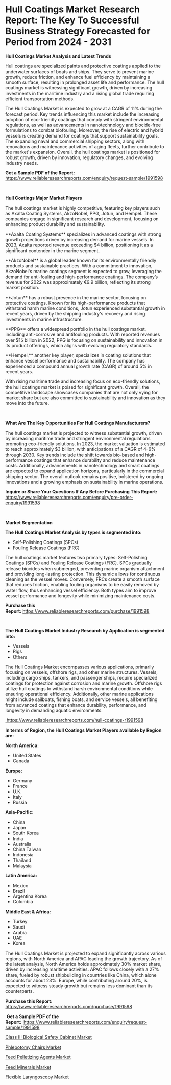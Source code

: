 <p><h1>Hull Coatings Market Research Report: The Key To Successful Business Strategy Forecasted for Period from 2024 - 2031</h1></p><p><strong>Hull Coatings Market Analysis and Latest Trends</strong></p>
<p><p>Hull coatings are specialized paints and protective coatings applied to the underwater surfaces of boats and ships. They serve to prevent marine growth, reduce friction, and enhance fuel efficiency by maintaining a smooth surface, resulting in prolonged asset life and performance. The hull coatings market is witnessing significant growth, driven by increasing investments in the maritime industry and a rising global trade requiring efficient transportation methods. </p><p>The Hull Coatings Market is expected to grow at a CAGR of 11% during the forecast period. Key trends influencing this market include the increasing adoption of eco-friendly coatings that comply with stringent environmental regulations, as well as advancements in nanotechnology and biocide-free formulations to combat biofouling. Moreover, the rise of electric and hybrid vessels is creating demand for coatings that support sustainability goals. The expanding naval and commercial shipping sectors, along with renovations and maintenance activities of aging fleets, further contribute to the market's expansion. Overall, the hull coatings market is positioned for robust growth, driven by innovation, regulatory changes, and evolving industry needs.</p></p>
<p><strong>Get a Sample PDF of the Report:&nbsp;</strong> <a href="https://www.reliableresearchreports.com/enquiry/request-sample/1991598?utm_campaign=9&utm_medium=2&utm_source=Github&utm_content=ia&utm_term=08112024&utm_id=hull-coatings">https://www.reliableresearchreports.com/enquiry/request-sample/1991598</a></p>
<p>&nbsp;</p>
<p><strong>Hull Coatings Major Market Players</strong></p>
<p><p>The hull coatings market is highly competitive, featuring key players such as Axalta Coating Systems, AkzoNobel, PPG, Jotun, and Hempel. These companies engage in significant research and development, focusing on enhancing product durability and sustainability.</p><p>**Axalta Coating Systems** specializes in advanced coatings with strong growth projections driven by increasing demand for marine vessels. In 2023, Axalta reported revenue exceeding $4 billion, positioning it as a significant contender in the marine segment.</p><p>**AkzoNobel** is a global leader known for its environmentally friendly products and sustainable practices. With a commitment to innovation, AkzoNobel's marine coatings segment is expected to grow, leveraging the demand for anti-fouling and high-performance coatings. The company’s revenue for 2022 was approximately €9.9 billion, reflecting its strong market position.</p><p>**Jotun** has a robust presence in the marine sector, focusing on protective coatings. Known for its high-performance products that withstand harsh marine conditions, Jotun experienced substantial growth in recent years, driven by the shipping industry's recovery and rising investments in marine infrastructure.</p><p>**PPG** offers a widespread portfolio in the hull coatings market, including anti-corrosive and antifouling products. With reported revenues over $15 billion in 2022, PPG is focusing on sustainability and innovation in its product offerings, which aligns with evolving regulatory standards.</p><p>**Hempel,** another key player, specializes in coating solutions that enhance vessel performance and sustainability. The company has experienced a compound annual growth rate (CAGR) of around 5% in recent years. </p><p>With rising maritime trade and increasing focus on eco-friendly solutions, the hull coatings market is poised for significant growth. Overall, the competitive landscape showcases companies that are not only vying for market share but are also committed to sustainability and innovation as they move into the future.</p></p>
<p>&nbsp;</p>
<p><strong>What Are The Key Opportunities For Hull Coatings Manufacturers?</strong></p>
<p><p>The hull coatings market is projected to witness substantial growth, driven by increasing maritime trade and stringent environmental regulations promoting eco-friendly solutions. In 2023, the market valuation is estimated to reach approximately $3 billion, with anticipations of a CAGR of 4-6% through 2030. Key trends include the shift towards bio-based and high-performance coatings that enhance durability and reduce maintenance costs. Additionally, advancements in nanotechnology and smart coatings are expected to expand application horizons, particularly in the commercial shipping sector. The overall outlook remains positive, bolstered by ongoing innovations and a growing emphasis on sustainability in marine operations.</p></p>
<p><strong>Inquire or Share Your Questions If Any Before Purchasing This Report:</strong> <a href="https://www.reliableresearchreports.com/enquiry/pre-order-enquiry/1991598?utm_campaign=9&utm_medium=2&utm_source=Github&utm_content=ia&utm_term=08112024&utm_id=hull-coatings">https://www.reliableresearchreports.com/enquiry/pre-order-enquiry/1991598</a></p>
<p>&nbsp;</p>
<p><strong>Market Segmentation</strong></p>
<p><strong>The Hull Coatings Market Analysis by types is segmented into:</strong></p>
<p><ul><li>Self-Polishing Coatings (SPCs)</li><li>Fouling Release Coatings (FRC)</li></ul></p>
<p><p>The hull coatings market features two primary types: Self-Polishing Coatings (SPCs) and Fouling Release Coatings (FRC). SPCs gradually release biocides when submerged, preventing marine organism attachment and providing long-lasting protection. This dynamic allows for continuous cleaning as the vessel moves. Conversely, FRCs create a smooth surface that reduces friction, enabling fouling organisms to be easily removed by water flow, thus enhancing vessel efficiency. Both types aim to improve vessel performance and longevity while minimizing maintenance costs.</p></p>
<p><strong>Purchase this Report:&nbsp;</strong><a href="https://www.reliableresearchreports.com/purchase/1991598?utm_campaign=9&utm_medium=2&utm_source=Github&utm_content=ia&utm_term=08112024&utm_id=hull-coatings">https://www.reliableresearchreports.com/purchase/1991598</a></p>
<p>&nbsp;</p>
<p><strong>The Hull Coatings Market Industry Research by Application is segmented into:</strong></p>
<p><ul><li>Vessels</li><li>Rigs</li><li>Others</li></ul></p>
<p><p>The Hull Coatings Market encompasses various applications, primarily focusing on vessels, offshore rigs, and other marine structures. Vessels, including cargo ships, tankers, and passenger ships, require specialized coatings for protection against corrosion and marine growth. Offshore rigs utilize hull coatings to withstand harsh environmental conditions while ensuring operational efficiency. Additionally, other marine applications might include sailboats, fishing boats, and service vessels, all benefiting from advanced coatings that enhance durability, performance, and longevity in demanding aquatic environments.</p></p>
<p><a href="https://www.reliableresearchreports.com/hull-coatings-r1991598?utm_campaign=9&utm_medium=2&utm_source=Github&utm_content=ia&utm_term=08112024&utm_id=hull-coatings">&nbsp;https://www.reliableresearchreports.com/hull-coatings-r1991598</a></p>
<p><strong>In terms of Region, the Hull Coatings Market Players available by Region are:</strong></p>
<p>
    <p> <strong> North America: </strong>
        <ul>
            <li>United States</li>
            <li>Canada</li>
        </ul>
        </p> 
    <p> <strong> Europe: </strong>
        <ul>
            <li>Germany</li>
            <li>France</li>
            <li>U.K.</li>
            <li>Italy</li>
            <li>Russia</li>
        </ul>
        </p> 
    <p> <strong> Asia-Pacific: </strong>
        <ul>
            <li>China</li>
            <li>Japan</li>
            <li>South Korea</li>
            <li>India</li>
            <li>Australia</li>
            <li>China Taiwan</li>
            <li>Indonesia</li>
            <li>Thailand</li>
            <li>Malaysia</li>
        </ul>
        </p> 
    <p> <strong> Latin America: </strong>
        <ul>
            <li>Mexico</li>
            <li>Brazil</li>
            <li>Argentina Korea</li>
            <li>Colombia</li>
        </ul>
        </p> 
    <p> <strong> Middle East & Africa: </strong>
        <ul>
            <li>Turkey</li>
            <li>Saudi</li>
            <li>Arabia</li>
            <li>UAE</li>
            <li>Korea</li>
        </ul>
    </p>
    </p>
<p><p>The Hull Coatings Market is projected to expand significantly across various regions, with North America and APAC leading the growth trajectory. As of the latest analysis, North America holds approximately 30% market share, driven by increasing maritime activities. APAC follows closely with a 27% share, fueled by robust shipbuilding in countries like China, which alone accounts for about 23%. Europe, while contributing around 20%, is expected to witness steady growth but remains less dominant than its counterparts.</p></p>
<p><strong>Purchase this Report: </strong><a href="https://www.reliableresearchreports.com/purchase/1991598?utm_campaign=9&utm_medium=2&utm_source=Github&utm_content=ia&utm_term=08112024&utm_id=hull-coatings">https://www.reliableresearchreports.com/purchase/1991598</a></p>
<p>&nbsp;<strong>Get a Sample PDF of the Report:&nbsp;&nbsp;</strong><a href="https://www.reliableresearchreports.com/enquiry/request-sample/1991598?utm_campaign=9&utm_medium=2&utm_source=Github&utm_content=ia&utm_term=08112024&utm_id=hull-coatings">https://www.reliableresearchreports.com/enquiry/request-sample/1991598</a></p>
<p><strong></strong></p>
<p><p><a href="https://issuu.com/reportprime-2/docs/class-iii-biological-safety-cabinet_0c83e44fa44c4c?utm_campaign=9&utm_medium=2&utm_source=Github&utm_content=ia&utm_term=08112024&utm_id=hull-coatings">Class III Biological Safety Cabinet Market</a></p><p><a href="https://issuu.com/reportprime-2/docs/phlebotomy-chairs-market-size-2030._ee02fff7f178dc?utm_campaign=9&utm_medium=2&utm_source=Github&utm_content=ia&utm_term=08112024&utm_id=hull-coatings">Phlebotomy Chairs Market</a></p><p><a href="https://github.com/loftinirkaakcsu/Market-Research-Report-List-1/blob/main/feed-pelletizing-agents-market.md?utm_campaign=9&utm_medium=2&utm_source=Github&utm_content=ia&utm_term=08112024&utm_id=hull-coatings">Feed Pelletizing Agents Market</a></p><p><a href="https://github.com/cliffxbwergin/Market-Research-Report-List-1/blob/main/feed-minerals-market.md?utm_campaign=9&utm_medium=2&utm_source=Github&utm_content=ia&utm_term=08112024&utm_id=hull-coatings">Feed Minerals Market</a></p><p><a href="https://issuu.com/reportprime-2/docs/flexible-laryngoscopy-market-size-2_0a41de141adefa?utm_campaign=9&utm_medium=2&utm_source=Github&utm_content=ia&utm_term=08112024&utm_id=hull-coatings">Flexible Laryngoscopy Market</a></p></p>